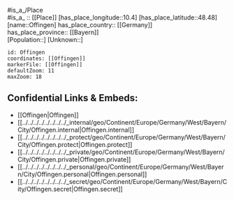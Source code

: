 ﻿---
location: [48.48,10.4] 
mapzoom: [7,12] 
mapmarker: city 
type: City
tags:
- geo/City


SpocWebEntityId: 33073
isDeleted: false
confidential: public

---
#is_a_/Place  
#is_a_ :: [[Place]] 
[has_place_longitude::10.4] 
[has_place_latitude::48.48] 
[name::Offingen] 
has_place_country:: [[Germany]]  
has_place_province:: [[Bayern]]  
[Population::] 
[Unknown::] 


```leaflet
id: Offingen
coordinates: [[Offingen]] 
markerFile: [[Offingen]] 
defaultZoom: 11 
maxZoom: 18
```


## Confidential Links & Embeds: 
- [[Offingen|Offingen]]  
- [[../../../../../../../../_internal/geo/Continent/Europe/Germany/West/Bayern/City/Offingen.internal|Offingen.internal]] 
- [[../../../../../../../../_protect/geo/Continent/Europe/Germany/West/Bayern/City/Offingen.protect|Offingen.protect]] 
- [[../../../../../../../../_private/geo/Continent/Europe/Germany/West/Bayern/City/Offingen.private|Offingen.private]] 
- [[../../../../../../../../_personal/geo/Continent/Europe/Germany/West/Bayern/City/Offingen.personal|Offingen.personal]] 
- [[../../../../../../../../_secret/geo/Continent/Europe/Germany/West/Bayern/City/Offingen.secret|Offingen.secret]] 
